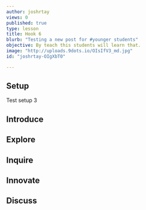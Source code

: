 ```yaml
---
author: joshrtay
views: 0
published: true
type: lesson
title: Hook 6
blurb: "Testing a new post for #younger students"
objective: By teach this students will learn that.
image: "http://uploads.9dots.io/OIsIfV3_md.jpg"
id: "joshrtay-OIgXbT0"

---
```


## Setup

Test setup 3

## Introduce
<!-- -->

## Explore
<!-- -->

## Inquire
<!-- -->

## Innovate
<!-- -->

## Discuss
